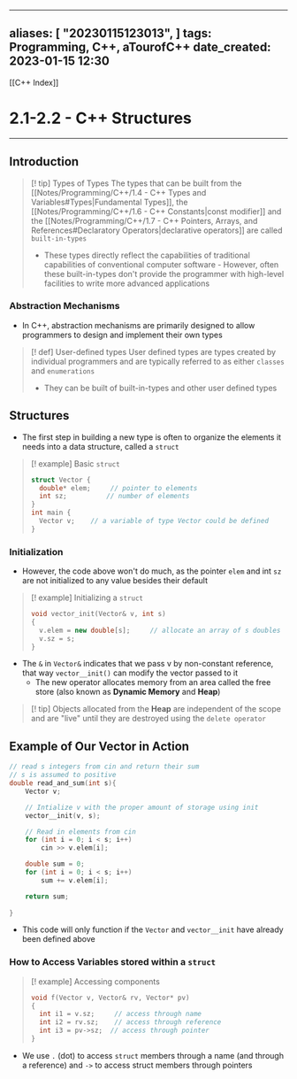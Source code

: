 
---
aliases: [ "20230115123013",  ]
tags: Programming, C++, aTourofC++
date_created: 2023-01-15 12:30
---
[[C++ Index]]
# 2.1-2.2 - C++ Structures
---
## Introduction 
>[! tip] Types of Types
>The types that can be built from the [[Notes/Programming/C++/1.4 - C++ Types and Variables#Types|Fundamental Types]], the [[Notes/Programming/C++/1.6 - C++ Constants|const modifier]] and the [[Notes/Programming/C++/1.7 - C++ Pointers, Arrays, and References#Declaratory Operators|declarative operators]] are called `built-in-types`
>- These types directly reflect the capabilities of traditional capabilities of conventional computer software
	- However, often these built-in-types don't provide the programmer with high-level facilities to write more advanced applications
### Abstraction Mechanisms
- In C++, abstraction mechanisms are primarily designed to allow programmers to design and implement their own types
>[! def] User-defined types
>User defined types are types created by individual programmers and are typically referred to as either `classes` and `enumerations`
>- They can be built of built-in-types and other user defined types

## Structures
- The first step in building a new type is often to organize the elements it needs into a data structure, called a `struct`
>[! example] Basic `struct`
>```cpp
>struct Vector {
>	double* elem;     // pointer to elements
>	int sz;          // number of elements
>}
>int main {
>	Vector v;    // a variable of type Vector could be defined 
>}
>```

### Initialization
- However, the code above won't do much, as the pointer `elem` and int `sz` are not initialized to any value besides their default
>[! example] Initializing a `struct`
>```cpp
>void vector_init(Vector& v, int s) 
>{
>	v.elem = new double[s];     // allocate an array of s doubles
>	v.sz = s;
>}
>```
- The `&` in `Vector&` indicates that we pass v by non-constant reference, that way `vector__init()` can modify the vector passed to it
	- The new operator allocates memory from an area called the free store (also known as **Dynamic Memory** and **Heap**)
>[! tip] 
>Objects allocated from the **Heap** are independent of the scope and are "live" until they are destroyed using the `delete operator`

## Example of Our Vector in Action
```cpp
// read s integers from cin and return their sum
// s is assumed to positive
double read_and_sum(int s){
	Vector v;

	// Intialize v with the proper amount of storage using init
	vector__init(v, s);

	// Read in elements from cin
	for (int i = 0; i < s; i++)
		cin >> v.elem[i];

	double sum = 0; 
	for (int i = 0; i < s; i++)
		sum += v.elem[i];

	return sum;
	
}
```
- This code will only function if the `Vector` and `vector__init` have already been defined above

### How to Access Variables stored within a `struct`
>[! example] Accessing components
>```cpp
>void f(Vector v, Vector& rv, Vector* pv)
>{
>	int i1 = v.sz;     // access through name
>	int i2 = rv.sz;    // access through reference
>	int i3 = pv->sz;  // access through pointer
>}
>```
- We use `.` (dot) to access `struct` members through a name (and through a reference) and `->` to access struct members through pointers